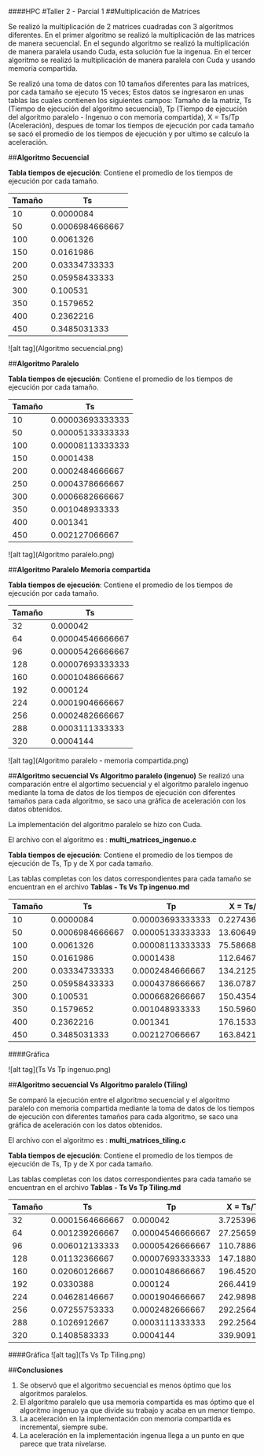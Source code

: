 ####HPC
#Taller 2 - Parcial 1
##Multiplicación de Matrices

Se realizó la multiplicación de 2 matrices cuadradas con 3 algoritmos diferentes. En el primer algoritmo se realizó la multiplicación de las matrices de manera secuencial. En el segundo algoritmo se realizó la multiplicación de manera paralela usando Cuda, esta solución fue la ingenua. En el tercer algoritmo se realizó la multiplicación de manera paralela con Cuda y usando memoria compartida.

Se realizó una toma de datos con 10 tamaños diferentes para las matrices, por cada tamaño se ejecuto 15 veces; Estos datos se ingresaron en unas tablas las cuales contienen los siguientes campos: Tamaño de la matriz, Ts (Tiempo de ejecución del algoritmo secuencial), Tp (Tiempo de ejecución del algoritmo paralelo - Ingenuo o con memoria compartida), X = Ts/Tp (Aceleración), despues de tomar los tiempos de ejecución por cada tamaño se sacó el promedio de los tiempos de ejecución y por ultimo se calculo la aceleración.

##**Algoritmo Secuencial**

**Tabla tiempos de ejecución**: Contiene el promedio de los tiempos de ejecución por cada tamaño.

Tamaño | Ts
-------|----
10|	0.0000084
50|	0.0006984666667
100|	0.0061326
150|	0.0161986
200|	0.03334733333
250|	0.05958433333
300|	0.100531
350|	0.1579652
400|	0.2362216
450|	0.3485031333

![alt tag](Algoritmo secuencial.png)

##**Algoritmo Paralelo**

**Tabla tiempos de ejecución**: Contiene el promedio de los tiempos de ejecución por cada tamaño.

Tamaño | Ts
-------|----
10|	0.00003693333333
50|	0.00005133333333
100|	0.00008113333333
150	|0.0001438
200|	0.0002484666667
250|	0.0004378666667
300|	0.0006682666667
350|	0.001048933333
400|	0.001341
450|	0.002127066667

![alt tag](Algoritmo paralelo.png)

##**Algoritmo Paralelo Memoria compartida**

**Tabla tiempos de ejecución**: Contiene el promedio de los tiempos de ejecución por cada tamaño.

Tamaño | Ts
-------|----
32|	0.000042
64|	0.00004546666667
96|	0.00005426666667
128|	0.00007693333333
160|	0.0001048666667
192|	0.000124
224|	0.0001904666667
256|	0.0002482666667
288|	0.0003111333333
320|	0.0004144

![alt tag](Algoritmo paralelo - memoria compartida.png)

##**Algoritmo secuencial Vs Algoritmo paralelo (ingenuo)**
Se realizó una comparación entre el algortimo secuencial y el algoritmo paralelo ingenuo mediante la toma de datos de los tiempos de ejecución con diferentes tamaños para cada algoritmo, se saco una gráfica de aceleración con los datos obtenidos.

La implementación del algoritmo paralelo se hizo con Cuda.

El archivo con el algoritmo es : **multi_matrices_ingenuo.c**

**Tabla tiempos de ejecución**: Contiene el promedio de los tiempos de ejecución de Ts, Tp y de X por cada tamaño.

Las tablas completas con los datos correspondientes para cada tamaño se encuentran en el archivo **Tablas - Ts Vs Tp ingenuo.md**

Tamaño | Ts | Tp | X = Ts/Tp
-------|----|----|-----------
10|	0.0000084|0.00003693333333|0.2274368231
50|	0.0006984666667|0.00005133333333|13.60649351
100|	0.0061326|0.00008113333333|75.58668858
150	|0.0161986|0.0001438|112.6467316
200|	0.03334733333|0.0002484666667|134.2125034
250|	0.05958433333|0.0004378666667|136.078715
300|	0.100531|0.0006682666667|150.4354549
350|	0.1579652|0.001048933333|150.5960341
400|	0.2362216|0.001341|176.1533184
450|	0.3485031333|0.002127066667|163.84213

####Gráfica

![alt tag](Ts Vs Tp ingenuo.png)


##**Algoritmo secuencial Vs Algoritmo paralelo (Tiling)**

Se comparó la ejecución entre el algoritmo secuencial y el algoritmo paralelo con memoria compartida mediante la toma de datos de los tiempos de ejecución con diferentes tamaños para cada algoritmo, se saco una gráfica de aceleración con los datos obtenidos.

El archivo con el algoritmo es : **multi_matrices_tiling.c**

**Tabla tiempos de ejecución**: Contiene el promedio de los tiempos de ejecución de Ts, Tp y de X por cada tamaño.

Las tablas completas con los datos correspondientes para cada tamaño se encuentran en el archivo **Tablas - Ts Vs Tp Tiling.md**


Tamaño | Ts | Tp | X = Ts/Tp
-------|----|----|-----------
32|0.0001564666667 |	0.000042|3.725396825
64|0.001239266667 |	0.00004546666667|27.25659824
96|0.006012133333 |	0.00005426666667|110.7886978
128| 0.01132366667|	0.00007693333333|147.1880416
160|0.02060126667 |	0.0001048666667|196.4520025
192|0.0330388 |	0.000124|266.4419355
224|0.04628146667 |	0.0001904666667|242.9898495
256|0.07255753333 |	0.0002482666667|292.2564447
288|0.1026912667 |	0.0003111333333|292.2564447
320|0.1408583333 |	0.0004144|339.9091055

####Gráfica
![alt tag](Ts Vs Tp Tiling.png)

##**Conclusiones**

1. Se observó que el algoritmo secuencial es menos óptimo que los algoritmos paralelos.
2. El algoritmo paralelo que usa memoria compartida es mas óptimo que el algoritmo ingenuo ya que divide su trabajo y acaba en un menor tiempo.
3. La aceleración en la implementación con memoria compartida es incremental, siempre sube.
4. La aceleración en la implementación ingenua llega a un punto en que parece que trata nivelarse.
